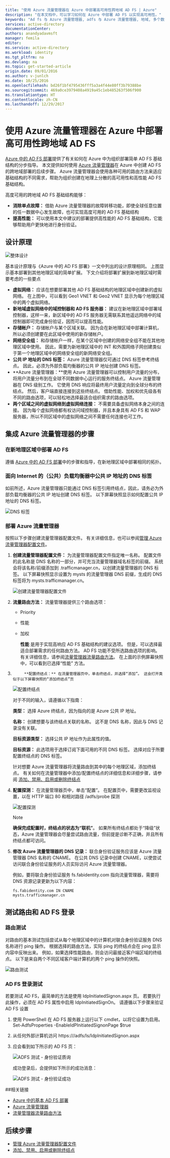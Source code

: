 ```yaml
---
title: "使用 Azure 流量管理器在 Azure 中部署高可用性跨地域 AD FS | Azure"
description: "在本文档中，可以学习如何在 Azure 中部署 AD FS 以实现高可用性。"
keywords: "Ad fs 与 Azure 流量管理器, adfs 与 Azure 流量管理器, 地域, 多个数据中心, 地域数据中心, 多个地域数据中心, 在 azure 中部署 AD FS, 部署 azure adfs, azure adfs, azure ad fs,部署 adfs, 部署 ad fs, azure 中的 adfs, 在 azure 中部署 adfs, 在 azure 中部署 AD FS, adfs azure, AD FS 简介, Azure, Azure 中的 AD FS, iaas, ADFS, 将 adfs 移到 azure"
services: active-directory
documentationCenter: 
authors: anandyadavmsft
manager: femila
editor: 
ms.service: active-directory
ms.workload: identity
ms.tgt_pltfrm: na
ms.devlang: na
ms.topic: get-started-article
origin.date: 09/01/2016
ms.author: v-junlch
ms.date: 10/25/2016
ms.openlocfilehash: bd26f1bf4795436fff5a3a4f44e80ff3b79388be
ms.sourcegitcommit: 469a0ce3979408a4919a45c1eb485263f506f900
ms.translationtype: HT
ms.contentlocale: zh-CN
ms.lasthandoff: 12/29/2017
---
```

# <a name="high-availability-cross-geographic-ad-fs-deployment-in-azure-with-azure-traffic-manager"></a>使用 Azure 流量管理器在 Azure 中部署高可用性跨地域 AD FS
[Azure 中的 AD FS 部署](./connect/active-directory-aadconnect-azure-adfs.md)提供了有关如何在 Azure 中为组织部署简单 AD FS 基础结构的分步指导。 本文提供如何使用 [Azure 流量管理器](../traffic-manager/traffic-manager-overview.md)在 Azure 中创建 AD FS 的跨地域部署的后续步骤。 Azure 流量管理器会使用各种可用的路由方法来适应基础结构的不同需求，帮助为组织创建在地理上分散的高可用性和高性能 AD FS 基础结构。

高度可用的跨地域 AD FS 基础结构能够：

* **消除单点故障：** 借助 Azure 流量管理器的故障转移功能，即使全球任意位置的任一数据中心发生故障，也可实现高度可用的 AD FS 基础结构
* **提高性能：** 可以使用本文中建议的部署提供高性能的 AD FS 基础结构，它能够帮助用户更快地进行身份验证。 

## <a name="design-principles"></a>设计原理
![整体设计](./media/active-directory-adfs-in-azure-with-azure-traffic-manager/blockdiagram.png)

基本设计原理与《Azure 中的 AD FS 部署》一文中列出的设计原理相同。 上图显示基本部署到其他地理区域的简单扩展。 下文介绍将部署扩展到新地理区域时需要考虑的一些要点

* **虚拟网络：** 应该在想要部署其他 AD FS 基础结构的地理区域中创建新的虚拟网络。 在上图中，可以看到 Geo1 VNET 和 Geo2 VNET 显示为每个地理区域中的两个虚拟网络。
* **新地域虚拟网络中的域控制器和 AD FS 服务器：** 建议在新地理区域中部署域控制器，这样一来，新区域中的 AD FS 服务器无需联系其他遥远网络中的域控制器即可完成身份验证，因而可以提高性能。
* **存储帐户：** 存储帐户与某个区域关联。 因为会在新地理区域中部署计算机，所以必须创建要在此区域中使用的新存储帐户。  
* **网络安全组：** 和存储帐户一样，在某个区域中创建的网络安全组不能在其他地理区域中使用。 因此，需要为新地理区域中的 INT 和外围网络子网创建类似于第一个地理区域中的网络安全组的新网络安全组。
* **公共 IP 地址的 DNS 标签：** Azure 流量管理器仅可通过 DNS 标签参考终结点。 因此，必须为外部负载均衡器的公共 IP 地址创建 DNS 标签。
* **Azure 流量管理器：**使用 Azure 流量管理器可以控制用户流量的分布，将用户流量分布到在全球不同数据中心运行的服务终结点。 Azure 流量管理器在 DNS 级别工作。 它使用 DNS 响应将最终用户流量定向到全球分布的终结点。 然后，客户端直接连接到这些终结点。 借助性能、加权和优先级各有不同的路由选项，可以轻松地选择最适合组织需求的路由选项。 
* **两个区域之间的虚拟网络到虚拟网络连接：** 不需要具备虚拟网络本身之间的连接。 因为每个虚拟网络都有权访问域控制器，并且本身具有 AD FS 和 WAP 服务器，所以不同区域中的虚拟网络之间不需要任何连接也可工作。 

## <a name="steps-to-integrate-azure-traffic-manager"></a>集成 Azure 流量管理器的步骤
### <a name="deploy-ad-fs-in-the-new-geographical-region"></a>在新地理区域中部署 AD FS
遵循 [Azure 中的 AD FS 部署](./connect/active-directory-aadconnect-azure-adfs.md)中的步骤和指导，在新地理区域中部署相同的拓扑。

### <a name="dns-labels-for-public-ip-addresses-of-the-internet-facing-public-load-balancers"></a>面向 Internet 的（公共）负载均衡器中公共 IP 地址的 DNS 标签
如前所述，Azure 流量管理器只能通过 DNS 标签引用终结点，因此，请务必为外部负载均衡器的公共 IP 地址创建 DNS 标签。 以下屏幕快照显示如何配置公共 IP 地址的 DNS 标签。 

![DNS 标签](./media/active-directory-adfs-in-azure-with-azure-traffic-manager/eastfabstsdnslabel.png)

### <a name="deploying-azure-traffic-manager"></a>部署 Azure 流量管理器
按照以下步骤创建流量管理器配置文件。 有关详细信息，也可以参阅[管理 Azure 流量管理器配置文件](../traffic-manager/traffic-manager-manage-profiles.md)。

1. **创建流量管理器配置文件：** 为流量管理器配置文件指定唯一名称。 配置文件的此名称是 DNS 名称的一部分，并可充当流量管理器域名标签的前缀。 系统会将该名称/前缀添加到 .trafficmanager.cn，以创建流量管理器的 DNS 标签。 以下屏幕快照显示设置为 mysts 的流量管理器 DNS 前缀，生成的 DNS 标签将为 mysts.trafficmanager.cn。 
   
    ![创建流量管理器配置文件](./media/active-directory-adfs-in-azure-with-azure-traffic-manager/trafficmanager01.png)
2. **流量路由方法：** 流量管理器提供三个路由选项：
   
   * Priority 
   * 性能
   * 加权
     
     **性能** 是用于实现高响应 AD FS 基础结构的建议选项。 但是，可以选择最适合部署需求的任何路由方法。 AD FS 功能不受所选路由选项的影响。 有关详细信息，请参阅[流量管理器流量路由方法](../traffic-manager/traffic-manager-routing-methods.md)。 在上面的示例屏幕快照中，可以看到已选择“性能”  方法。
3. 
            **配置终结点：** 在流量管理器页中，单击终结点，并选择“添加”。 这会打开类似于以下屏幕快照的“添加终结点”页
   
   ![配置终结点](./media/active-directory-adfs-in-azure-with-azure-traffic-manager/eastfsendpoint.png)
   
   对于不同的输入，请遵循以下指南：
   
   **类型：** 选择 Azure 终结点，因为指向的是 Azure 公共 IP 地址。
   
   **名称：** 创建想要与该终结点关联的名称。 这不是 DNS 名称，因此与 DNS 记录没有关联。
   
   **目标资源类型：** 选择公共 IP 地址作为此属性的值。 
   
   **目标资源：** 此选项用于选择订阅下面可用的不同 DNS 标签。 选择对应于所要配置终结点的 DNS 标签。
   
   针对想要 Azure 流量管理器将流量路由到其中的每个地理区域，添加终结点。
   有关如何在流量管理器中添加/配置终结点的详细信息和详细步骤，请参阅 [添加、禁用、启用或删除终结点](../traffic-manager/traffic-manager-endpoints.md)
4. **配置探测：** 在流量管理器页中，单击“配置”。 在配置页中，需要更改监视设置，以在 HTTP 端口 80 和相对路径 /adfs/probe 探测
   
    ![配置探测](./media/active-directory-adfs-in-azure-with-azure-traffic-manager/mystsconfig.png) 
   
   > [!NOTE]
   > **确保完成配置时，终结点的状态为“联机”**。 如果所有终结点都处于“降级”状态，Azure 流量管理器会尽量尝试路由流量，但前提是诊断不正确，并且所有终结点都可访问。
   > 
   > 
5. **修改 Azure 流量管理器的 DNS 记录：** 联合身份验证服务应该是 Azure 流量管理器 DNS 名称的 CNAME。 在公共 DNS 记录中创建 CNAME，以使尝试访问联合身份验证服务的人员实际访问 Azure 流量管理器。
   
    例如，要将联合身份验证服务 fs.fabidentity.com 指向流量管理器，需要将 DNS 资源记录更新为以下内容：
   
    <code>fs.fabidentity.com IN CNAME mysts.trafficmanager.cn</code>

## <a name="test-the-routing-and-ad-fs-sign-in"></a>测试路由和 AD FS 登录
### <a name="routing-test"></a>路由测试
对路由的基本测试包括尝试从每个地理区域中的计算机对联合身份验证服务 DNS 名称进行 ping 操作。 根据选择的路由方法，实际 ping 的终结点会在 ping 显示内容中反映出来。 例如，如果选择性能路由，则会访问最接近客户端区域的终结点。 以下是来自两个不同区域客户端计算机的两个 ping 操作的快照。 

![路由测试](./media/active-directory-adfs-in-azure-with-azure-traffic-manager/pingtest.png)

### <a name="ad-fs-sign-in-test"></a>AD FS 登录测试
若要测试 AD FS，最简单的方法是使用 IdpInitiatedSignon.aspx 页。 若要执行此操作，必须在 AD FS 属性中启用 IdpInitiatedSignOn。 请遵循以下步骤来验证 AD FS 设置

1. 使用 PowerShell 在 AD FS 服务器上运行以下 cmdlet，以将它设置为启用。 
   Set-AdfsProperties -EnableIdPInitiatedSignonPage $true
2. 从任何外部计算机访问 https://<yourfederationservicedns>/adfs/ls/IdpInitiatedSignon.aspx
3. 应会看到如下所示的 AD FS 页：
   
    ![ADFS 测试 - 身份验证质询](./media/active-directory-adfs-in-azure-with-azure-traffic-manager/adfstest1.png)
   
    成功登录后，会提供如下所示的成功消息：
   
    ![ADFS 测试 - 身份验证成功](./media/active-directory-adfs-in-azure-with-azure-traffic-manager/adfstest2.png)

##<a name="related-links"></a>相关链接
* [Azure 中的基本 AD FS 部署](./connect/active-directory-aadconnect-azure-adfs.md)
* [Azure 流量管理器](../traffic-manager/traffic-manager-overview.md)
* [流量管理器流量路由方法](../traffic-manager/traffic-manager-routing-methods.md)

## <a name="next-steps"></a>后续步骤
* [管理 Azure 流量管理器配置文件](../traffic-manager/traffic-manager-manage-profiles.md)
* [添加、禁用、启用或删除终结点](../traffic-manager/traffic-manager-endpoints.md) 


